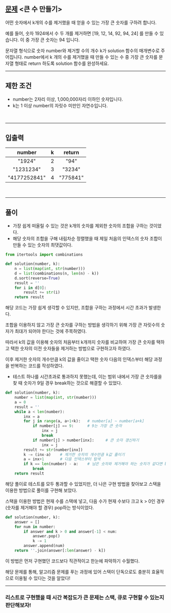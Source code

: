 ## [문제](https://school.programmers.co.kr/learn/courses/30/lessons/42883) <큰 수 만들기>

어떤 숫자에서 k개의 수를 제거했을 때 얻을 수 있는 가장 큰 숫자를 구하려 합니다.

예를 들어, 숫자 1924에서 수 두 개를 제거하면 [19, 12, 14, 92, 94, 24] 를 만들 수 있습니다. 이 중 가장 큰 숫자는 94 입니다.

문자열 형식으로 숫자 number와 제거할 수의 개수 k가 solution 함수의 매개변수로 주어집니다. number에서 k 개의 수를 제거했을 때 만들 수 있는 수 중 가장 큰 숫자를 문자열 형태로 return 하도록 solution 함수를 완성하세요.
<br />

-----
## 제한 조건

- number는 2자리 이상, 1,000,000자리 이하인 숫자입니다.
- k는 1 이상 number의 자릿수 미만인 자연수입니다.
<br />

-----
## 입출력
| number |  k  | return |
|:------:|:---:|:------:|
| "1924" |  2  |  "94"  |
| "1231234" |  3  |  "3234"  |
| "4177252841" |  4  |  "775841"  |

<br />

-----
## 풀이

+ 가장 쉽게 떠올릴 수 있는 것은 k개의 숫자를 제외한 숫자의 조합을 구하는 것이었다.
+ 해당 숫자의 조합을 구해 내림차순 정렬했을 때 제일 처음의 인덱스의 숫자 조합이 만들 수 있는 숫자의 최댓값이다.

```python
from itertools import combinations

def solution(number, k):
    n = list(map(int, str(number)))
    d = list(combinations(n, len(n) - k))
    d.sort(reverse=True)
    result = ''
    for i in d[0]:
        result += str(i)
    return result
```

해당 코드는 가장 쉽게 생각할 수 있지만, 조합을 구하는 과정에서 시간 초과가 발생한다.

조합을 이용하지 않고 가장 큰 숫자를 구하는 방법을 생각하기 위해 가장 큰 자릿수의 숫자가 최대가 되어야 한다는 것에 주목하였다.

따라서 k의 값을 이용해 숫자의 처음부터 k개까지 숫자를 비교하여 가장 큰 숫자를 택하고 택한 숫자의 이전 숫자들을 제거하는 방법으로 구현하고자 하였다.

이후 제거한 숫자의 개수만큼 k의 값을 줄이고 택한 숫자 다음의 인덱스부터 해당 과정을 반복하는 코드를 작성하였다.

- 테스트 하나를 시간초과로 통과하지 못했는데, 이는 범위 내에서 가장 큰 숫자를을 찾 때 숫자가 9일 경우 break하는 것으로 해결할 수 있었다.
```python
def solution(number, k):
    number = list(map(int, str(number)))
    a = 0
    result = ''
    while a < len(number):  
        inx = a
        for j in range(a, a+1+k):   # number[a] ~ number[a+k]
            if number[j] == 9:      # 9는 가장 큰 숫자
                inx = j
                break
            if number[j] > number[inx]:     # 큰 숫자 갱신하기
                inx = j
        result += str(number[inx]) 
        k -= (inx-a)    # 제거한 숫자의 개수만큼 k값 줄이기
        a = inx+1       # 다음 인덱스부터 탐색
        if k == len(number) - a:    # 남은 숫자와 제거해야 하는 숫자가 같다면 break
            break
    return result
```

해당 풀이로 테스트를 모두 통과할 수 있었지만, 더 나은 구현 방법을 찾아보고 스택을 이용한 방법으로 풀이를 구현해 보았다.

스택을 이용한 방법은 현재 수를 스택에 넣고, 다음 수가 현재 수보다 크고 k > 0인 경우(숫자를 제거해야 할 경우) pop하는 방식이었다.
```python
def solution(number, k):
    answer = []
    for num in number:
        if answer and k > 0 and answer[-1] < num:
            answer.pop()
            k -= 1
        answer.append(num)
    return ''.join(answer[:len(answer) - k])
```

이 방법은 먼저 구현했던 코드보다 직관적이고 한눈에 파악하기 수월했다.

해당 문제를 통해, 알고리즘 문제를 푸는 과정에 있어 스택이 단독으로도 충분히 효율적으로 이용될 수 있다는 것을 알았다!

-----

### 리스트로 구현했을 때 시간 복잡도가 큰 문제는 스택, 큐로 구현할 수 있는지 판단해보자!